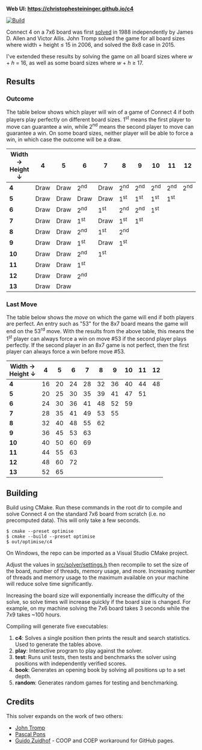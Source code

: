 **Web UI: https://christophesteininger.github.io/c4**

[![Build](https://github.com/ChristopheSteininger/c4/actions/workflows/ci.yaml/badge.svg?branch=master)](https://github.com/ChristopheSteininger/c4/actions/workflows/ci.yaml?query=branch%3Amaster)

Connect 4 on a 7x6 board was first
[solved](https://en.wikipedia.org/wiki/Solved_game) in 1988 independently by
James D. Allen and Victor Allis. John Tromp solved the game for all board sizes where
width + height $\leq$ 15 in 2006, and solved the 8x8 case in 2015.

I've extended these results by solving the game on all board sizes where $w$ + $h$
= 16, as well as some board sizes where $w$ + $h$ $\geq$ 17.

## Results

### Outcome

The table below shows which player will win of a game of Connect 4 if both players play
perfectly on different board sizes. 1<sup>st</sup> means the first player to move can
guarantee a win, while 2<sup>nd</sup> means the second player to move can guarantee a win.
On some board sizes, neither player will be able to force a win, in which case the outcome
will be a draw.

| Width &rarr; <br> Height &darr; |    4 |    5 |              6 |              7 |              8 |              9 |             10 |             11 |             12 |
| ------------------------------- | ---- | ---- | -------------- | -------------- | -------------- | -------------- | -------------- | -------------- | -------------- |
|                           **4** | Draw | Draw | 2<sup>nd</sup> | Draw           | 2<sup>nd</sup> | 2<sup>nd</sup> | 2<sup>nd</sup> | 2<sup>nd</sup> | 2<sup>nd</sup> |
|                           **5** | Draw | Draw | Draw           | Draw           | 1<sup>st</sup> | 1<sup>st</sup> | 1<sup>st</sup> | 1<sup>st</sup> |
|                           **6** | Draw | Draw | 2<sup>nd</sup> | 1<sup>st</sup> | 2<sup>nd</sup> | 2<sup>nd</sup> | 1<sup>st</sup> |
|                           **7** | Draw | Draw | 1<sup>st</sup> | Draw           | 1<sup>st</sup> | 1<sup>st</sup> |
|                           **8** | Draw | Draw | 2<sup>nd</sup> | 1<sup>st</sup> | 2<sup>nd</sup> |
|                           **9** | Draw | Draw | 1<sup>st</sup> | Draw           | 1<sup>st</sup> |
|                          **10** | Draw | Draw | 2<sup>nd</sup> | 1<sup>st</sup> |
|                          **11** | Draw | Draw | 1<sup>st</sup> |
|                          **12** | Draw | Draw | 2<sup>nd</sup> |
|                          **13** | Draw | Draw |

### Last Move

The table below shows the *move* on which the game will end if both players are perfect.
An entry such as "53" for the 8x7 board means the game will end on the 53<sup>rd</sup>
move. With the results from the above table, this means the 1<sup>st</sup>
player can always force a win on move #53 if the second player plays perfectly. If the second
player in an 8x7 game is not perfect, then the first player can always force a win
before move #53.

| Width &rarr; <br> Height &darr; |  4 |  5 |  6 |  7 |  8 |  9 | 10 | 11 | 12 |
| ------------------------------- | -- | -- | -- | -- | -- | -- | -- | -- | -- |
|                           **4** | 16 | 20 | 24 | 28 | 32 | 36 | 40 | 44 | 48 |
|                           **5** | 20 | 25 | 30 | 35 | 39 | 41 | 47 | 51 |
|                           **6** | 24 | 30 | 36 | 41 | 48 | 52 | 59 |
|                           **7** | 28 | 35 | 41 | 49 | 53 | 55 |
|                           **8** | 32 | 40 | 48 | 55 | 62 |
|                           **9** | 36 | 45 | 53 | 63 |
|                          **10** | 40 | 50 | 60 | 69 |
|                          **11** | 44 | 55 | 63 |
|                          **12** | 48 | 60 | 72 |
|                          **13** | 52 | 65 |

## Building

Build using CMake. Run these commands in the root dir to compile and solve
Connect 4 on the standard 7x6 board from scratch (i.e. no precomputed data).
This will only take a few seconds.

```
$ cmake --preset optimise
$ cmake --build --preset optimise
$ out/optimise/c4
```

On Windows, the repo can be imported as a Visual Studio CMake project.

Adjust the values in [src/solver/settings.h](./src/solver/settings.h) then recompile
to set the size of the board, number of threads, memory usage, and more. Increasing
number of threads and memory usage to the maximum available on your machine will reduce
solve time significantly.

Increasing the board size will exponentially increase the difficulty of the solve, so
solve times will increase quickly if the board size is changed. For example, on my machine
solving the 7x6 board takes 3 seconds while the 7x9 takes ~100 hours.

Compiling will generate five executables:
1. **c4**: Solves a single position then prints the result and search statistics. Used
to generate the tables above.
2. **play**: Interactive program to play against the solver.
3. **test**: Runs unit tests, then tests and benchmarks the solver using positions
with independently verified scores.
4. **book**: Generates an opening book by solving all positions up to a set depth.
5. **random**: Generates random games for testing and benchmarking.

## Credits

This solver expands on the work of two others:
* [John Tromp](https://tromp.github.io/c4/c4.html)
* [Pascal Pons](https://github.com/PascalPons/connect4)
* [Guido Zuidhof](https://github.com/gzuidhof/coi-serviceworker) - COOP and COEP workaround for GitHub pages.
